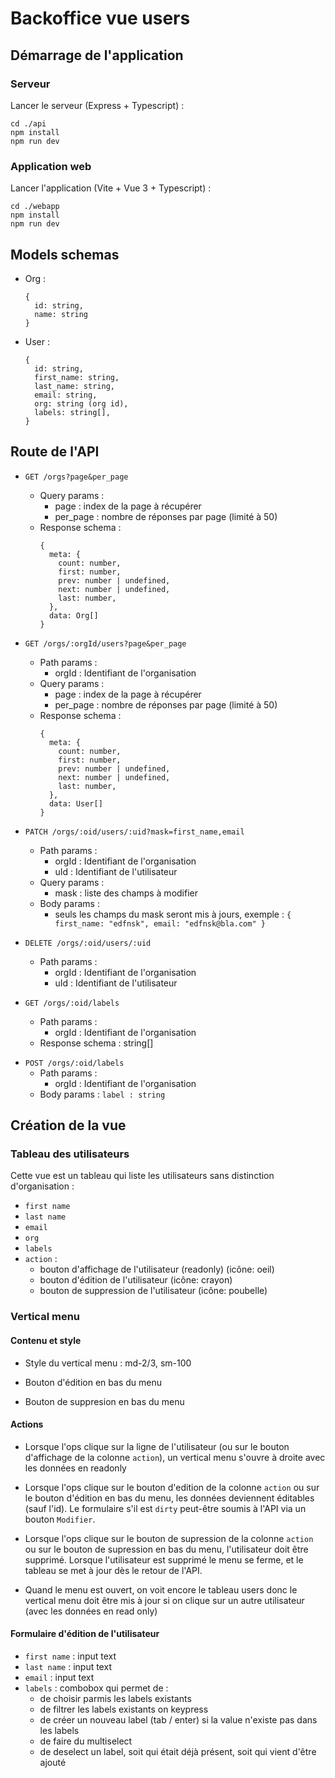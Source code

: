 # Backoffice vue users

## Démarrage de l'application

### Serveur

Lancer le serveur (Express + Typescript) : 

```
cd ./api
npm install
npm run dev
```

### Application web

Lancer l'application (Vite + Vue 3 + Typescript) :

```
cd ./webapp
npm install
npm run dev
```

## Models schemas

+ Org : 
  ```
  {
    id: string, 
    name: string 
  }
  ```

+ User : 
  ```
  {
    id: string, 
    first_name: string, 
    last_name: string, 
    email: string, 
    org: string (org id), 
    labels: string[], 
  }
  ```

## Route de l'API

+ `GET /orgs?page&per_page`
  + Query params :
      + page : index de la page à récupérer
      + per_page : nombre de réponses par page (limité à 50)
  + Response schema :
    ```
    { 
      meta: { 
        count: number,
        first: number,
        prev: number | undefined,
        next: number | undefined,
        last: number, 
      }, 
      data: Org[] 
    }
    ```
  
+ `GET /orgs/:orgId/users?page&per_page`
  + Path params :
    + orgId : Identifiant de l'organisation
  + Query params :
    + page : index de la page à récupérer
    + per_page : nombre de réponses par page (limité à 50)
  + Response schema :
    ```
    { 
      meta: { 
        count: number,
        first: number,
        prev: number | undefined,
        next: number | undefined,
        last: number, 
      }, 
      data: User[] 
    }
    ```
  
+ `PATCH /orgs/:oid/users/:uid?mask=first_name,email`
  + Path params :
    + orgId : Identifiant de l'organisation
    + uId : Identifiant de l'utilisateur
  + Query params :
    + mask : liste des champs à modifier
  + Body params : 
    + seuls les champs du mask seront mis à jours, exemple : `{ first_name: "edfnsk", email: "edfnsk@bla.com" }`

+ `DELETE /orgs/:oid/users/:uid`
  + Path params :
    + orgId : Identifiant de l'organisation
    + uId : Identifiant de l'utilisateur

+ `GET /orgs/:oid/labels`
  + Path params :
    + orgId : Identifiant de l'organisation
  + Response schema : string[]

- `POST /orgs/:oid/labels`
  + Path params :
    + orgId : Identifiant de l'organisation
  + Body params : `label : string` 

## Création de la vue


### Tableau des utilisateurs

Cette vue est un tableau qui liste les utilisateurs sans distinction d'organisation :

+ `first name` 
+ `last name` 
+ `email` 
+ `org` 
+ `labels`
+ `action` : 
  + bouton d'affichage de l'utilisateur (readonly) (icône: oeil)
  + bouton d'édition de l'utilisateur (icône: crayon)
  + bouton de suppression de l'utilisateur (icône: poubelle)


### Vertical menu

#### Contenu et style

+ Style du vertical menu : md-2/3, sm-100

+ Bouton d'édition en bas du menu

+ Bouton de suppresion en bas du menu

#### Actions

+ Lorsque l'ops clique sur la ligne de l'utilisateur (ou sur le bouton d'affichage de la colonne `action`), un vertical menu s'ouvre à droite avec les données en readonly 

+ Lorsque l'ops clique sur le bouton d'edition de la colonne `action` ou sur le bouton d'édition en bas du menu, les données deviennent éditables (sauf l'id).
Le formulaire s'il est `dirty` peut-être soumis à l'API via un bouton `Modifier`.

+ Lorsque l'ops clique sur le bouton de supression de la colonne `action` ou sur le bouton de supression en bas du menu, l'utilisateur doit être supprimé. Lorsque l'utilisateur est supprimé le menu se ferme, et le tableau se met à jour dès le retour de l'API.

+ Quand le menu est ouvert, on voit encore le tableau users donc le vertical menu doit être mis à jour si on clique sur un autre utilisateur (avec les données en read only)


#### Formulaire d'édition de l'utilisateur

+ `first name` : input text
+ `last name` : input text
+ `email` : input text
+ `labels` : combobox qui permet de :
  + de choisir parmis les labels existants
  + de filtrer les labels existants on keypress
  + de créer un nouveau label (tab / enter) si la value n'existe pas dans les labels
  + de faire du multiselect
  + de deselect un label, soit qui était déjà présent, soit qui vient d'être ajouté
